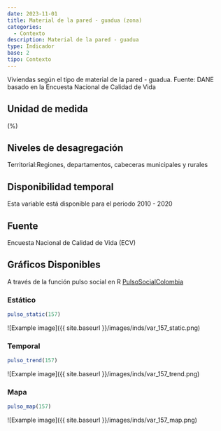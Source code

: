 ```yaml
---
date: 2023-11-01
title: Material de la pared - guadua (zona)
categories:
  - Contexto
description: Material de la pared - guadua
type: Indicador
base: 2
tipo: Contexto
--- 
```


Viviendas según el tipo de material de la pared - guadua.
Fuente: DANE basado en la Encuesta Nacional de Calidad de Vida

## Unidad de medida
(%)

## Niveles de desagregación
Territorial:Regiones, departamentos, cabeceras municipales y rurales

## Disponibilidad temporal
Esta variable está disponible para el periodo 2010 - 2020

## Fuente
Encuesta Nacional de Calidad de Vida (ECV)

## Gráficos Disponibles

A través de la función pulso social en R [PulsoSocialColombia](https://github.com/pulsosocialcolombia/PulsoSocialColombia)

### Estático

``` R
pulso_static(157)
```

![Example image]({{ site.baseurl }}/images/inds/var_157_static.png)

### Temporal

``` R
pulso_trend(157)
```

![Example image]({{ site.baseurl }}/images/inds/var_157_trend.png)

### Mapa

``` R
pulso_map(157)
```

![Example image]({{ site.baseurl }}/images/inds/var_157_map.png)
